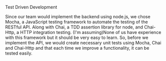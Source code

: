 Test Driven Development 

Since our team would implement the backend using node.js, we chose Mocha, a JavaScript testing framework to automate the testing of the RESTful API. Along with Chai, a TDD assertion library for node, and Chai-Http, a HTTP integration testing. (I'm assuming)None of us have experience with this framework but it should be very easy to learn. So, before we implement the API, we would create necessary unit tests using Mocha, Chai and Chai-Http and that each time we improve a functionality, it can be tested easily. 
